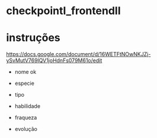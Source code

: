 # checkpointI_frontendII

# instruções

https://docs.google.com/document/d/16WETFtNOwNKJZj-ySvMutV769lQV1joHdnFs079M61o/edit

- nome ok

- especie
- tipo

- habilidade
- fraqueza
- evolução
